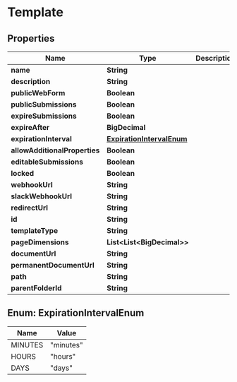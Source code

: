 

# Template


## Properties

Name | Type | Description | Notes
------------ | ------------- | ------------- | -------------
**name** | **String** |  | 
**description** | **String** |  | 
**publicWebForm** | **Boolean** |  | 
**publicSubmissions** | **Boolean** |  | 
**expireSubmissions** | **Boolean** |  | 
**expireAfter** | **BigDecimal** |  | 
**expirationInterval** | [**ExpirationIntervalEnum**](#ExpirationIntervalEnum) |  | 
**allowAdditionalProperties** | **Boolean** |  | 
**editableSubmissions** | **Boolean** |  | 
**locked** | **Boolean** |  | 
**webhookUrl** | **String** |  | 
**slackWebhookUrl** | **String** |  | 
**redirectUrl** | **String** |  | 
**id** | **String** |  | 
**templateType** | **String** |  | 
**pageDimensions** | **List&lt;List&lt;BigDecimal&gt;&gt;** |  | 
**documentUrl** | **String** |  | 
**permanentDocumentUrl** | **String** |  | 
**path** | **String** |  | 
**parentFolderId** | **String** |  | 



## Enum: ExpirationIntervalEnum

Name | Value
---- | -----
MINUTES | &quot;minutes&quot;
HOURS | &quot;hours&quot;
DAYS | &quot;days&quot;




